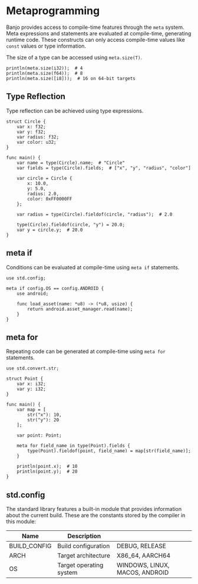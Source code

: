 # Metaprogramming

Banjo provides access to compile-time features through the `meta` system.
Meta expressions and statements are evaluated at compile-time, generating runtime code.
These constructs can only access compile-time values like `const` values or type information.

The size of a type can be accessed using `meta.size(T)`.
    
```banjo
println(meta.size(i32));  # 4
println(meta.size(f64));  # 8
println(meta.size([i8]));  # 16 on 64-bit targets
```

## Type Reflection

Type reflection can be achieved using type expressions.

```banjo
struct Circle {
    var x: f32;
    var y: f32;
    var radius: f32;
    var color: u32;
}

func main() {
    var name = type(Circle).name;  # "Circle"
    var fields = type(Circle).fields;  # ["x", "y", "radius", "color"]

    var circle = Circle {
        x: 10.0,
        y: 5.0,
        radius: 2.0,
        color: 0xFF0000FF
    };
    
    var radius = type(Circle).fieldof(circle, "radius");  # 2.0
    
    type(Circle).fieldof(circle, "y") = 20.0;
    var y = circle.y;  # 20.0
}
```

## meta if

Conditions can be evaluated at compile-time using ``meta if`` statements.

```banjo
use std.config;

meta if config.OS == config.ANDROID {
    use android;

    func load_asset(name: *u8) -> (*u8, usize) {
        return android.asset_manager.read(name);
    }
}
```

## meta for

Repeating code can be generated at compile-time using ``meta for`` statements.

```banjo
use std.convert.str;

struct Point {
    var x: i32;
    var y: i32;
}

func main() {
    var map = [
        str("x"): 10,
        str("y"): 20
    ];
    
    var point: Point;
    
    meta for field_name in type(Point).fields {
        type(Point).fieldof(point, field_name) = map[str(field_name)];
    }
    
    println(point.x);  # 10
    println(point.y);  # 20
}
```

## std.config

The standard library features a built-in module that provides information about the current build.
These are the constants stored by the compiler in this module:

| Name         | Description             |                                |
|--------------|-------------------------|--------------------------------|
| BUILD_CONFIG | Build configuration     | DEBUG, RELEASE                 |
| ARCH         | Target architecture     | X86_64, AARCH64                |
| OS           | Target operating system | WINDOWS, LINUX, MACOS, ANDROID |
